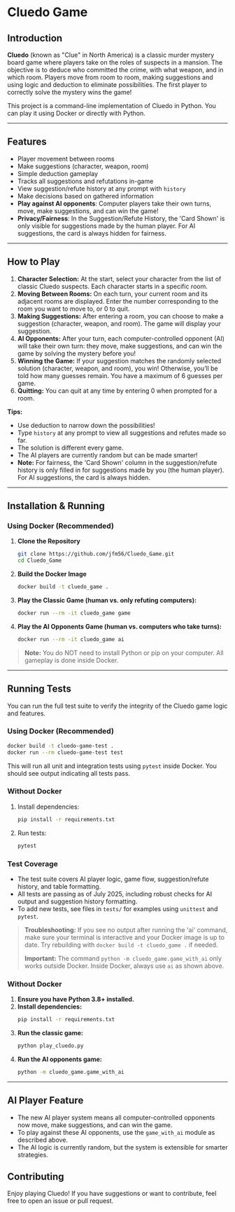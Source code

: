 # Cluedo Game

## Introduction

**Cluedo** (known as "Clue" in North America) is a classic murder mystery board game where players take on the roles of suspects in a mansion. The objective is to deduce who committed the crime, with what weapon, and in which room. Players move from room to room, making suggestions and using logic and deduction to eliminate possibilities. The first player to correctly solve the mystery wins the game!

This project is a command-line implementation of Cluedo in Python. You can play it using Docker or directly with Python.

---

## Features
- Player movement between rooms
- Make suggestions (character, weapon, room)
- Simple deduction gameplay
- Tracks all suggestions and refutations in-game
- View suggestion/refute history at any prompt with `history`
- Make decisions based on gathered information
- **Play against AI opponents**: Computer players take their own turns, move, make suggestions, and can win the game!
- **Privacy/Fairness**: In the Suggestion/Refute History, the 'Card Shown' is only visible for suggestions made by the human player. For AI suggestions, the card is always hidden for fairness.

---

## How to Play

1. **Character Selection:** At the start, select your character from the list of classic Cluedo suspects. Each character starts in a specific room.
2. **Moving Between Rooms:** On each turn, your current room and its adjacent rooms are displayed. Enter the number corresponding to the room you want to move to, or 0 to quit.
3. **Making Suggestions:** After entering a room, you can choose to make a suggestion (character, weapon, and room). The game will display your suggestion.
4. **AI Opponents:** After your turn, each computer-controlled opponent (AI) will take their own turn: they move, make suggestions, and can win the game by solving the mystery before you!
5. **Winning the Game:** If your suggestion matches the randomly selected solution (character, weapon, and room), you win! Otherwise, you’ll be told how many guesses remain. You have a maximum of 6 guesses per game.
6. **Quitting:** You can quit at any time by entering 0 when prompted for a room.

**Tips:**
- Use deduction to narrow down the possibilities!
- Type `history` at any prompt to view all suggestions and refutes made so far.
- The solution is different every game.
- The AI players are currently random but can be made smarter!
- **Note:** For fairness, the 'Card Shown' column in the suggestion/refute history is only filled in for suggestions made by you (the human player). For AI suggestions, the card is always hidden.

---

## Installation & Running

### Using Docker (Recommended)

1. **Clone the Repository**
   ```bash
   git clone https://github.com/jfm56/Cluedo_Game.git
   cd Cluedo_Game
   ```
2. **Build the Docker Image**
   ```bash
   docker build -t cluedo_game .
   ```

3. **Play the Classic Game (human vs. only refuting computers):**
   ```bash
   docker run --rm -it cluedo_game game
   ```

4. **Play the AI Opponents Game (human vs. computers who take turns):**
   ```bash
   docker run --rm -it cluedo_game ai
   ```

> **Note:** You do NOT need to install Python or pip on your computer. All gameplay is done inside Docker.

---

## Running Tests

You can run the full test suite to verify the integrity of the Cluedo game logic and features.

### Using Docker (Recommended)

```bash
docker build -t cluedo-game-test .
docker run --rm cluedo-game-test test
```

This will run all unit and integration tests using `pytest` inside Docker. You should see output indicating all tests pass.

### Without Docker

1. Install dependencies:
   ```bash
   pip install -r requirements.txt
   ```
2. Run tests:
   ```bash
   pytest
   ```

### Test Coverage

- The test suite covers AI player logic, game flow, suggestion/refute history, and table formatting.
- All tests are passing as of July 2025, including robust checks for AI output and suggestion history formatting.
- To add new tests, see files in `tests/` for examples using `unittest` and `pytest`.

> 
> **Troubleshooting:** If you see no output after running the 'ai' command, make sure your terminal is interactive and your Docker image is up to date. Try rebuilding with `docker build -t cluedo_game .` if needed.
> 
> **Important:** The command `python -m cluedo_game.game_with_ai` only works outside Docker. Inside Docker, always use `ai` as shown above.

### Without Docker

1. **Ensure you have Python 3.8+ installed.**
2. **Install dependencies:**
   ```bash
   pip install -r requirements.txt
   ```
3. **Run the classic game:**
   ```bash
   python play_cluedo.py
   ```
4. **Run the AI opponents game:**
   ```bash
   python -m cluedo_game.game_with_ai
   ```

---

## AI Player Feature

- The new AI player system means all computer-controlled opponents now move, make suggestions, and can win the game.
- To play against these AI opponents, use the `game_with_ai` module as described above.
- The AI logic is currently random, but the system is extensible for smarter strategies.

## Contributing

Enjoy playing Cluedo! If you have suggestions or want to contribute, feel free to open an issue or pull request.
